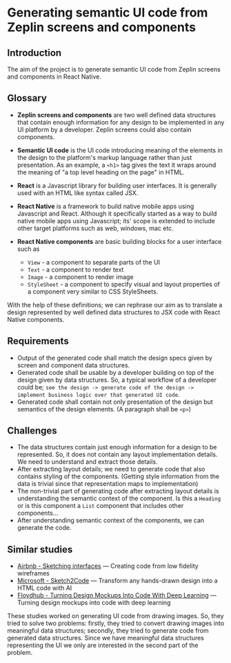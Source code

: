 # Generating semantic UI code from Zeplin screens and components
## Introduction
The aim of the project is to generate semantic UI code from Zeplin screens and components in React Native.

## Glossary
* __Zeplin screens and components__ are two well defined data structures that contain enough information for any design to be implemented in any UI platform by a developer. Zeplin screens could also contain components.

* __Semantic UI code__ is the UI code introducing meaning of the elements in the design to the platform's markup language rather than just presentation. As an example, a `<h1>` tag gives the text it wraps around the meaning of "a top level heading on the page" in HTML.

* __React__ is a Javascript library for building user interfaces. It is generally used with an HTML like syntax called JSX.

* __React Native__ is a framework to build native mobile apps using Javascript and React. Although it specifically started as a way to build native mobile apps using Javascript; its' scope is extended to include other target platforms such as web, windows, mac etc.

* __React Native components__ are basic building blocks for a user interface such as
    - `View` - a component to separate parts of the UI
    - `Text` - a component to render text
    - `Image` - a component to render image
    - `StyleSheet` - a component to specify visual and layout properties of a component very similar to CSS StyleSheets.

With the help of these definitions; we can rephrase our aim as to translate a design represented by well defined data structures to JSX code with React Native components.
## Requirements
* Output of the generated code shall match the design specs given by screen and component data structures.
* Generated code shall be usable by a developer building on top of the design given by data structures. So, a typical workflow of a developer could be; `see the design -> generate code of the design -> implement business logic over that generated UI code`.
* Generated code shall contain not only presentation of the design but semantics of the design elements. (A paragraph shall be `<p>`)

## Challenges
* The data structures contain just enough information for a design to be represented. So, it does not contain any layout implementation details. We need to understand and extract those details.
* After extracting layout details; we need to generate code that also contains styling of the components. (Getting style information from the data is trivial since that representation maps to implementation)
* The non-trivial part of generating code after extracting layout details is understanding the semantic context of the component. Is this a `Heading` or is this component a `List` component that includes other components…
* After understanding semantic context of the components, we can generate the code.

## Similar studies
* [Airbnb - Sketching interfaces](https://airbnb.design/sketching-interfaces/) — Creating code from low fidelity wireframes
* [Microsoft - Sketch2Code](https://sketch2code.azurewebsites.net/) — Transform any hands-drawn design into a HTML code with AI
* [Floydhub - Turning Design Mockups Into Code With Deep Learning](https://blog.floydhub.com/turning-design-mockups-into-code-with-deep-learning/) — Turning design mockups into code with deep learning

These studies worked on generating UI code from drawing images. So, they tried to solve two problems: firstly, they tried to convert drawing images into meaningful data structures; secondly, they tried to generate code from generated data structures. Since we have meaningful data structures representing the UI we only are interested in the second part of the problem.